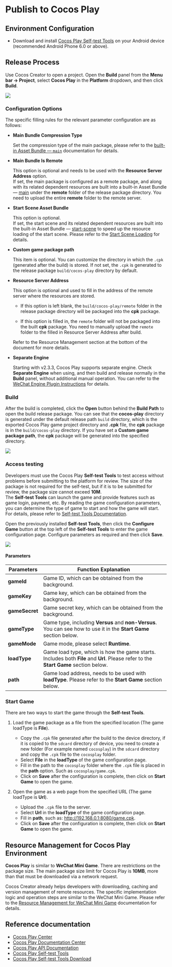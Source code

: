 # Publish to Cocos Play

## Environment Configuration

- Download and install [Cocos Play Self-test Tools](https://gamebox.gitbook.io/project/you-xi-jie-ru-wen-dang/ji-shu-dui-jie/zi-ce-gong-ju) on your Android device (recommended Android Phone 6.0 or above).

## Release Process

Use Cocos Creator to open a project. Open the **Build** panel from the **Menu bar -> Project**, select **Cocos Play** in the **Platform** dropdown, and then click **Build**.

![](publish-cocosplay/build.png)

### Configuration Options

The specific filling rules for the relevant parameter configuration are as follows:

- **Main Bundle Compression Type**

  Set the compression type of the main package, please refer to the [built-in Asset Bundle — `main`](../asset-manager/bundle.md#the-built-in-asset-bundle) documentation for details.

- **Main Bundle Is Remote**

  This option is optional and needs to be used with the **Resource Server Address** option.<br>
  If set, the main package is configured as a remote package, and along with its related dependent resources are built into a built-in Asset Bundle — [main](../asset-manager/bundle.md#the-built-in-asset-bundle) under the **remote** folder of the release package directory. You need to upload the entire **remote** folder to the remote server.

- **Start Scene Asset Bundle**

  This option is optional.<br>
  If set, the start scene and its related dependent resources are built into the built-in Asset Bundle — [start-scene](../asset-manager/bundle.md#the-built-in-asset-bundle) to speed up the resource loading of the start scene. Please refer to the [Start Scene Loading](publish-wechatgame.md#speed-up-the-loading-of-the-start-scene) for details.

- **Custom game package path**

  This item is optional. You can customize the directory in which the `.cpk` (generated after the build) is stored. If not set, the `.cpk` is generated to the release package `build/cocos-play` directory by default.

- **Resource Server Address**

  This option is optional and used to fill in the address of the remote server where the resources are stored.

  - If this option is left blank, the `build/cocos-play/remote` folder in the release package directory will be packaged into the **cpk** package.

  - If this option is filled in, the `remote` folder will not be packaged into the built **cpk** package. You need to manually upload the `remote` folder to the filled in Resource Server Address after build.

  Refer to the Resource Management section at the bottom of the document for more details.

- **Separate Engine**

  Starting with v2.3.3, Cocos Play supports separate engine. Check **Separate Engine** when using, and then build and release normally in the **Build** panel, without additional manual operation. You can refer to the [WeChat Engine Plugin Instructions](./wechat-engine-plugin.md) for details.

### Build

After the build is completed, click the **Open** button behind the **Build Path** to open the build release package. You can see that the **cocos-play** directory is generated under the default release path `build` directory, which is the exported Cocos Play game project directory and **.cpk** file, the **cpk** package is in the `build/cocos-play` directory. If you have set a **Custom game package path**, the **cpk** package will be generated into the specified directory.

![](publish-cocosplay/package.png)

### Access testing

Developers must use the Cocos Play **Self-test Tools** to test access without problems before submitting to the platform for review. The size of the package is not required for the self-test, but if it is to be submitted for review, the package size cannot exceed **10M**.<br>
The **Self-test Tools** can launch the game and provide features such as game login, payment, etc. By reading the game configuration parameters, you can determine the type of game to start and how the game will start. For details, please refer to [Self-test Tools Documentation](https://gamebox.gitbook.io/project/you-xi-jie-ru-wen-dang/ji-shu-dui-jie/zi-ce-gong-ju).

Open the previously installed **Self-test Tools**, then click the **Configure Game** button at the top left of the **Self-test Tools** to enter the game configuration page. Configure parameters as required and then click **Save**.

![](publish-cocosplay/configuration.png)

#### Parameters

| Parameters      | Function Explanation  |
| --------------  |  -----------          |
| **gameId**      | Game ID, which can be obtained from the background. |
| **gameKey**     | Game key, which can be obtained from the background. |
| **gameSecret**  | Game secret key, which can be obtained from the background. |
| **gameType**    | Game type, including **Versus** and **non-Versus**. You can see how to use it in the **Start Game** section below. |
| **gameMode**    | Game mode, please select **Runtime**.    |
| **loadType**    | Game load type, which is how the game starts. Includes both **File** and **Url**. Please refer to the **Start Game** section below. |
| **path**        | Game load address, needs to be used with **loadType**. Please refer to the **Start Game** section below.   |

### Start Game

There are two ways to start the game through the **Self-test Tools**.

1. Load the game package as a file from the specified location (The game loadType is **File**).

    - Copy the `.cpk` file generated after the build to the device directory, if it is copied to the `sdcard` directory of device, you need to create a new folder (For example named `cocosplay`) in the `sdcard` directory and copy the `.cpk` file to the `cocosplay` folder.
    - Select **File** in the **loadType** of the game configuration page.
    - Fill in the path to the `cocosplay` folder where the `.cpk` file is placed in the **path** option. Such as `cocosplay/game.cpk`.
    - Click on **Save** after the configuration is complete, then click on **Start Game** to open the game.

2. Open the game as a web page from the specified URL (The game loadType is **Url**).

    - Upload the `.cpk` file to the server.
    - Select **Url** in the **loadType** of the game configuration page.
    - Fill in **path**, such as: <http://192.168.0.1:8080/game.cpk>.
    - Click on **Save** after the configuration is complete, then click on **Start Game** to open the game.

## Resource Management for Cocos Play Environment

**Cocos Play** is similar to **WeChat Mini Game**. There are restrictions on the package size. The main package size limit for Cocos Play is **10MB**, more than that must be downloaded via a network request.

Cocos Creator already helps developers with downloading, caching and version management of remote resources. The specific implementation logic and operation steps are similar to the WeChat Mini Game. Please refer to the [Resource Management for WeChat Mini Game](./publish-wechatgame.md#resource-management-for-the-wechat-mini-games) documentation for details.

## Reference documentation

- [Cocos Play Center](https://gamebox.cocos.com/)
- [Cocos Play Documentation Center](https://gamebox.gitbook.io/project/)
- [Cocos Play API Documentation](https://gamebox.gitbook.io/project/you-xi-jie-ru-wen-dang/ji-shu-dui-jie/ji-chu-neng-li)
- [Cocos Play Self-test Tools](https://gamebox.gitbook.io/project/you-xi-jie-ru-wen-dang/ji-shu-dui-jie/zi-ce-gong-ju)
- [Cocos Play Self-test Tools Download](https://gamebox.gitbook.io/project/you-xi-jie-ru-wen-dang/zi-ce-gong-ju)
